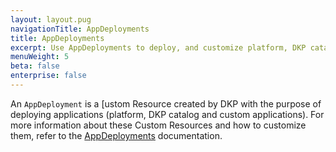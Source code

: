 ```yaml
---
layout: layout.pug
navigationTitle: AppDeployments
title: AppDeployments
excerpt: Use AppDeployments to deploy, and customize platform, DKP catalog, and custom applications in your environment
menuWeight: 5
beta: false
enterprise: false
---
```


An `AppDeployment` is a [ustom Resource created by DKP with the purpose of deploying applications (platform, DKP catalog and custom applications). For more information about these Custom Resources and how to customize them, refer to the [AppDeployments][appdep] documentation.

[appdep]: ../../../workspaces/applications/appdeployments/
